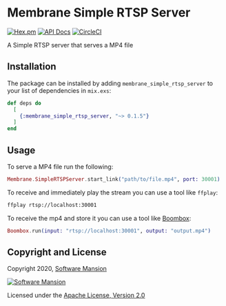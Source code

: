 # Membrane Simple RTSP Server

[![Hex.pm](https://img.shields.io/hexpm/v/membrane_simple_rtsp_server.svg)](https://hex.pm/packages/membrane_simple_rtsp_server)
[![API Docs](https://img.shields.io/badge/api-docs-yellow.svg?style=flat)](https://hexdocs.pm/membrane_simple_rtsp_server)
[![CircleCI](https://circleci.com/gh/membraneframework-labs/membrane_simple_rtsp_server.svg?style=svg)](https://circleci.com/gh/membraneframework-labs/membrane_simple_rtsp_server)

A Simple RTSP server that serves a MP4 file

## Installation

The package can be installed by adding `membrane_simple_rtsp_server` to your list of dependencies in `mix.exs`:

```elixir
def deps do
  [
    {:membrane_simple_rtsp_server, "~> 0.1.5"}
  ]
end
```

## Usage

To serve a MP4 file run the following:
```elixir
Membrane.SimpleRTSPServer.start_link("path/to/file.mp4", port: 30001)
```

To receive and immediately play the stream you can use a tool like `ffplay`:
```sh
ffplay rtsp://localhost:30001
```

To receive the mp4 and store it you can use a tool like [Boombox](https://github.com/membraneframework/boombox):
```elixir
Boombox.run(input: "rtsp://localhost:30001", output: "output.mp4")
```

## Copyright and License

Copyright 2020, [Software Mansion](https://swmansion.com/?utm_source=git&utm_medium=readme&utm_campaign=membrane_template_plugin)

[![Software Mansion](https://logo.swmansion.com/logo?color=white&variant=desktop&width=200&tag=membrane-github)](https://swmansion.com/?utm_source=git&utm_medium=readme&utm_campaign=membrane_template_plugin)

Licensed under the [Apache License, Version 2.0](LICENSE)
